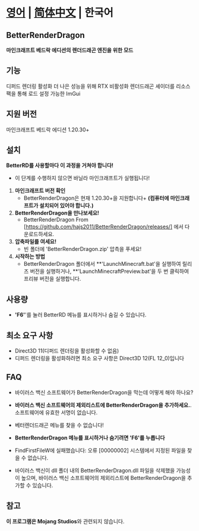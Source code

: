


# [영어](README.md) | [简体中文](README_CN.md) | 한국어

## BetterRenderDragon

**마인크래프트 베드락 에디션의 렌더드래곤 엔진을 위한 모드**

## 기능

디퍼드 렌더링 활성화
더 나은 성능을 위해 RTX 비활성화
렌더드래곤 셰이더를 리소스팩을 통해 로드
설정 가능한 ImGui

## 지원 버전

마인크래프트 베드락 에디션 1.20.30+

## 설치

**BetterRD를 사용할마다 이 과정을 거쳐야 합니다!**

* 이 단계를 수행하지 않으면 바닐라 마인크래프트가 실행됩니다!

1. **마인크래프트 버전 확인**
   * BetterRenderDragon은 현재 1.20.30+을 지원합니다+
      **(컴퓨터에 마인크래프트가 설치되어 있어야 합니다.)**
2. **BetterRenderDragon을 만나보세요!**
   * BetterRenderDragon From [https://github.com/hajs2011/BetterRenderDragon/releases/] 에서 다운로드하세요.
3. **압축파일를 여세요!**
   * 빈 폴더에 'BetterRenderDragon.zip' 압측을 푸세요!
4. **시작하는 방법**
   * BetterRenderDragon 폴더에서 **'LaunchMinecraft.bat'을 실행하여 릴리즈 버전을 실행하거나, **'LaunchMinecraftPreview.bat'을 두 번 클릭하여 프리뷰 버전을 실행합니다.

## 사용량

* **'F6'**'를 눌러 BetterRD 메뉴를 표시하거나 숨길 수 있습니다.

## 최소 요구 사항

* Direct3D 11(디퍼드 렌더링을 활성화할 수 없음)
* 디퍼드 렌더링을 활성화하려면 최소 요구 사항은 Direct3D 12(FL 12_0)입니다

## FAQ

* 바이러스 백신 소프트웨어가 BetterRenderDragon을 막는데 어떻게 해야 하나요?
* **바이러스 백신 소프트웨어의 제외리스트에 BetterRenderDragon을 추가하세요.**. 소프트웨어에 유효한 서명이 없습니다.

* 베터렌더드래곤 메뉴를 찾을 수 없습니다!
* **BetterRenderDragon 메뉴를 표시하거나 숨기려면 'F6'를 누릅니다**

* FindFirstFileW에 실패했습니다: 오류 [00000002] 시스템에서 지정된 파일을 찾을 수 없습니다.
* 바이러스 백신이 dll 폴더 내의 BetterRenderDragon.dll 파일을 삭제했을 가능성이 높으며, 바이러스 백신 소프트웨어의 제외리스트에 BetterRenderDragon을 추가할 수 있습니다.

## 참고

**이 프로그램은 Mojang Studios**와 관련되지 않습니다.
